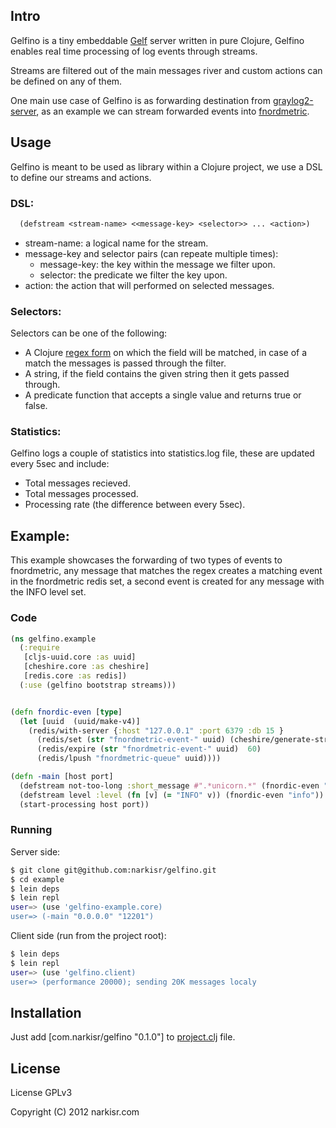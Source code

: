 ## Intro 

Gelfino is a tiny embeddable [Gelf](https://github.com/Graylog2/graylog2-docs/wiki/GELF) server written in pure Clojure, Gelfino enables real time processing of log events through streams.

Streams are filtered out of the main messages river and custom actions can be defined on any of them.

One main use case of Gelfino is as forwarding destination from [graylog2-server](https://github.com/Graylog2/graylog2-server), as an example we can stream forwarded events into [fnordmetric](https://github.com/paulasmuth/fnordmetric).

## Usage
Gelfino is meant  to be used as library within a Clojure project, we use a DSL to define our streams and actions.

### DSL:
```clojure
  (defstream <stream-name> <<message-key> <selector>> ... <action>) 
```

* stream-name: a logical name for the stream.
* message-key and selector pairs (can repeate multiple times):
  * message-key: the key within the message we filter upon.
  * selector: the predicate we filter the key upon.
* action: the action that will performed on selected messages.

### Selectors:

Selectors can be one of the following:

* A Clojure [regex form](http://clojure.org/other_functions#Other%20Useful%20Functions%20and%20Macros-Regex%20Support)   on which the field will be matched, in case of a match the messages is passed through the filter.
* A string, if the field contains the given string then it gets passed through.
* A predicate function that accepts a single value and returns true or false.

### Statistics:

Gelfino logs a couple of statistics into statistics.log file, these are updated every 5sec and include:

* Total messages recieved.
* Total messages processed.
* Processing rate (the difference between every 5sec).

## Example:
This example showcases the forwarding of two types of events to fnordmetric, any message that matches the regex creates a matching event in the fnordmetric redis set, a second event is created for any message with the INFO level set.

### Code
```clojure
(ns gelfino.example
  (:require
   [cljs-uuid.core :as uuid]
   [cheshire.core :as cheshire]
   [redis.core :as redis])
  (:use (gelfino bootstrap streams)))


(defn fnordic-even [type]
  (let [uuid  (uuid/make-v4)]
    (redis/with-server {:host "127.0.0.1" :port 6379 :db 15 }
      (redis/set (str "fnordmetric-event-" uuid) (cheshire/generate-string {:_type type}))
      (redis/expire (str "fnordmetric-event-" uuid)  60) 
      (redis/lpush "fnordmetric-queue" uuid))))

(defn -main [host port]
  (defstream not-too-long :short_message #".*unicorn.*" (fnordic-even "seen-unicorn"))
  (defstream level :level (fn [v] (= "INFO" v)) (fnordic-even "info"))
  (start-processing host port))
```

### Running

Server side:

```bash
$ git clone git@github.com:narkisr/gelfino.git 
$ cd example
$ lein deps
$ lein repl
user=> (use 'gelfino-example.core)
user=> (-main "0.0.0.0" "12201")
```

Client side (run from the project root):

```bash
$ lein deps
$ lein repl
user=> (use 'gelfino.client)
user=> (performance 20000); sending 20K messages localy
```

## Installation
Just add [com.narkisr/gelfino "0.1.0"] to [project.clj](https://github.com/technomancy/leiningen) file.

## License

License GPLv3

Copyright (C) 2012 narkisr.com


